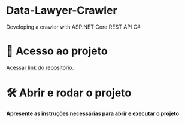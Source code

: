# Data-Lawyer-Crawler
Developing a crawler with ASP.NET Core REST API C#

# 📁 Acesso ao projeto

<a href=“https://github.com/edsoncesarDev/Data-Lawyer-Crawler“>Acessar link do repositório.</a>

# 🛠️ Abrir e rodar o projeto

**Apresente as instruções necessárias para abrir e executar o projeto**
